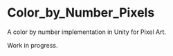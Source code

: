 # Color_by_Number_Pixels
A color by number implementation in Unity for Pixel Art.

Work in progress. 

